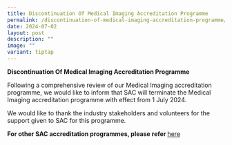 ```yaml
---
title: Discontinuation Of Medical Imaging Accreditation Programme
permalink: /discontinuation-of-medical-imaging-accreditation-programme/
date: 2024-07-02
layout: post
description: ""
image: ""
variant: tiptap
---
```

<p><strong>Discontinuation Of Medical Imaging Accreditation Programme</strong>
</p>
<p></p>
<p>Following a comprehensive review of our Medical Imaging accreditation
programme, we would like to inform that SAC will terminate the Medical
Imaging accreditation programme with effect from 1 July 2024.</p>
<p>We would like to thank the industry stakeholders and volunteers for the
support given to SAC for this programme.</p>
<p></p>
<p><strong>For other SAC accreditation programmes, please refer </strong>
<a href="https://www.sac-accreditation.gov.sg/services/accreditation-services/Overview (sac-accreditation.gov.sg)" rel="noopener noreferrer nofollow" target="_blank">here</a>
</p>
<p>&nbsp;</p>